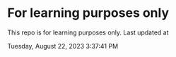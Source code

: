 # For learning purposes only
This repo is for learning purposes only.
Last updated at

Tuesday, August 22, 2023 3:37:41 PM


